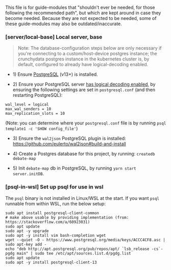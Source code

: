 This file is for guide-modules that "shouldn't ever be needed, for those following the recommended path", but which are kept around in case they become needed. Because they are not expected to be needed, some of these guide-modules may also be outdated/inaccurate.

<!----><a name="local-base"></a>
### [server/local-base] Local server, base

> Note: The database-configuration steps below are only necessary if you're connecting to a custom/host-device postgres instance; the crunchydata postgres instance in the kubernetes cluster is, by default, configured to already have logical-decoding enabled.

* 1\) Ensure [PostgreSQL](https://www.postgresql.org/) (v13+) is installed.

* 2\) Ensure your PostgreSQL server [has logical decoding enabled](https://www.graphile.org/postgraphile/live-queries/#graphilesubscriptions-lds), by ensuring the following settings are set in `postgresql.conf` (and then restarting PostgreSQL):
```
wal_level = logical
max_wal_senders = 10
max_replication_slots = 10
```
(Note: you can determine where your `postgresql.conf` file is by running `psql template1 -c 'SHOW config_file'`)

* 3\) Ensure the `wal2json` PostgreSQL plugin is installed: https://github.com/eulerto/wal2json#build-and-install

* 4\) Create a Postgres database for this project, by running: `createdb debate-map`

* 5\) Init `debate-map` db in PostgreSQL, by running `yarn start server.initDB`.

<!----><a name="psql-in-wsl"></a>
### [psql-in-wsl] Set up psql for use in wsl

The `psql` binary is not installed in Linux/WSL at the start. If you want `psql` runnable from within WSL, run the below setup:
```
sudo apt install postgresql-client-common
# make above usable by providing implementation (from: https://stackoverflow.com/a/60923031)
sudo apt update
sudo apt -y upgrade
sudo apt -y install vim bash-completion wget
wget --quiet -O - https://www.postgresql.org/media/keys/ACCC4CF8.asc | sudo apt-key add -
echo "deb http://apt.postgresql.org/pub/repos/apt/ `lsb_release -cs`-pgdg main" | sudo tee /etc/apt/sources.list.d/pgdg.list
sudo apt update
sudo apt -y install postgresql-client-13
```